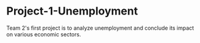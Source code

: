 # Project-1-Unemployment
Team 2's first project is to analyze unemployment and conclude its impact on various economic sectors. 

